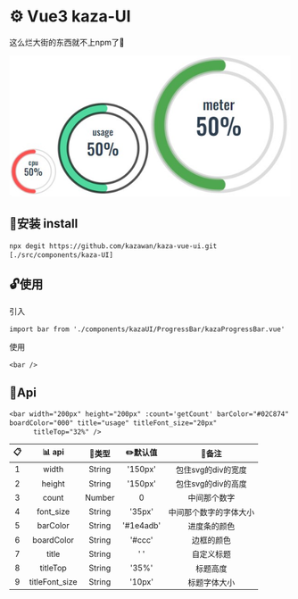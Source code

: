 # :gear: Vue3 kaza-UI 
这么烂大街的东西就不上npm了:shit:

![1](ProgressBar/img/bar.png)

## :tada:安装 install
```
npx degit https://github.com/kazawan/kaza-vue-ui.git [./src/components/kaza-UI]
```

## :unlock:使用 
引入
```
import bar from './components/kazaUI/ProgressBar/kazaProgressBar.vue'
```
使用
```
<bar />
```

## :floppy_disk:Api

```
<bar width="200px" height="200px" :count='getCount' barColor="#02C874" boardColor="000" title="usage" titleFont_size="20px"
      titleTop="32%" />
```

|  :clipboard: | :bar_chart: api | :pushpin:类型   | :pencil2:默认值 | :ledger:备注 |
| :------: | :------: | :------:  | :------:   | :------:   |
| 1    | width   | String   | '150px'  | 包住svg的div的宽度  |
| 2    | height   | String   |'150px' | 包住svg的div的高度  |
| 3    | count   | Number   | 0 | 中间那个数字 |
| 4    | font_size   | String   |'35px' | 中间那个数字的字体大小 |
| 5    | barColor   | String   |'#1e4adb'| 进度条的颜色 |
| 6    | boardColor   | String   |'#ccc'| 边框的颜色 |
| 7    | title   | String   |' ' | 自定义标题 |
| 8    | titleTop   | String   |'35%' | 标题高度 |
| 9    | titleFont_size   | String   |'10px'| 标题字体大小 |

